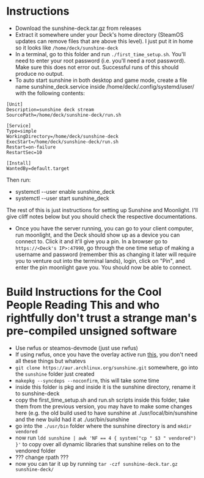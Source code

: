 # Instructions
- Download the sunshine-deck.tar.gz from releases
- Extract it somewhere under your Deck's home directory (SteamOS updates can remove files that are above this level). I just put it in home so it looks like `/home/deck/sunshine-deck`
- In a terminal, go to this folder and run `./first_time_setup.sh`. You'll need to enter your root password (i.e. you'll need a root password). Make sure this does not error out. Successful runs of this should produce no output.
- To auto start sunshine in both desktop and game mode, create a file name sunshine_deck.service inside /home/deck/.config/systemd/user/ with the following contents:
```
[Unit]
Description=sunshine deck stream
SourcePath=/home/deck/sunshine-deck/run.sh

[Service]
Type=simple
WorkingDirectory=/home/deck/sunshine-deck
ExecStart=/home/deck/sunshine-deck/run.sh
Restart=on-failure
RestartSec=10

[Install]
WantedBy=default.target
```
Then run:
- systemctl --user enable sunshine_deck
- systemctl --user start sunshine_deck

The rest of this is just instructions for setting up Sunshine and Moonlight. I'll give cliff notes below but you should check the respective documentations.

- Once you have the server running, you can go to your client computer, run moonlight, and the Deck should show up as a device you can connect to. Click it and it'll give you a pin. In a browser go to `https://<Deck's IP>:47990`, go through the one time setup of making a username and password (remember this as changing it later will require you to venture out into the terminal lands), login, click on "Pin", and enter the pin moonlight gave you. You should now be able to connect.

# Build Instructions for the Cool People Reading This and who rightfully don't trust a strange man's pre-compiled unsigned software
- Use rwfus or steamos-devmode (just use rwfus)
- If using rwfus, once you have the overlay active run [this](https://gist.github.com/safijari/69a1a6fbfc1d2aef7cb41884c7d99fc6), you don't need all these things but whatevs
- `git clone https://aur.archlinux.org/sunshine.git` somewhere, go into the `sunshine` folder just created
- `makepkg --syncdeps --noconfirm`, this will take some time
- inside this folder is pkg and inside it is the sunshine directory, rename it to sunshine-deck
- copy the first_time_setup.sh and run.sh scripts inside this folder, take them from the previous version, you may have to make some changes here (e.g. the old build used to have sunshine at ./usr/local/bin/sunshine and the new build had it at ./usr/bin/sunshine
- go into the `./usr/bin` folder where the sunshine directory is and `mkdir vendored`
- now run `ldd sunshine | awk 'NF == 4 { system("cp " $3 " vendored") }'` to copy over all dynamic libraries that sunshine relies on to the vendored folder
- ??? change rpath ???
- now you can tar it up by running `tar -czf sunshine-deck.tar.gz sunshine-deck/`
